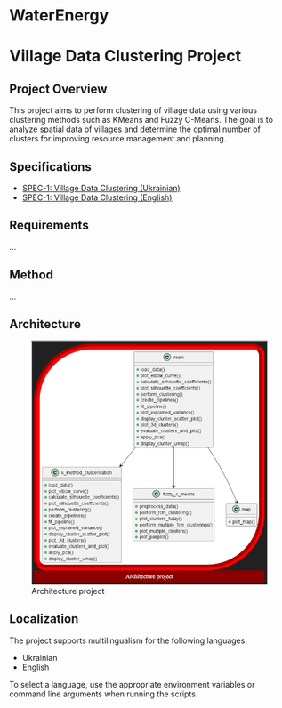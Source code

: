 # WaterEnergy

# Village Data Clustering Project

## Project Overview

This project aims to perform clustering of village data using various clustering methods such as KMeans and Fuzzy C-Means. The goal is to analyze spatial data of villages and determine the optimal number of clusters for improving resource management and planning.

## Specifications

- [SPEC-1: Village Data Clustering (Ukrainian)](docs/method_ukr.adoc)
- [SPEC-1: Village Data Clustering (English)](docs/method_eng.adoc)

## Requirements

...

## Method

...

## Architecture

<figure>
  <img src="/src/templates/img/UML_diagram.png" alt="Architecture project" />
  <figcaption>Architecture project</figcaption>
</figure>

## Localization

The project supports multilingualism for the following languages:
- Ukrainian
- English

To select a language, use the appropriate environment variables or command line arguments when running the scripts.

